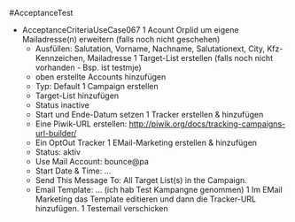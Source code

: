 #AcceptanceTest
 * AcceptanceCriteriaUseCase067
  1 Acount Orplid um eigene Mailadresse(n) erweitern (falls noch nicht geschehen)
    * Ausfüllen: Salutation, Vorname, Nachname, Salutationext, City, Kfz-Kennzeichen, Mailadresse
  1 Target-List erstellen (falls noch nicht vorhanden - Bsp. ist testmje)
    * oben erstellte Accounts hinzufügen
    * Typ: Default
  1 Campaign erstellen
    * Target-List hinzufügen
    * Status inactive
    * Start und Ende-Datum setzen
  1 Tracker erstellen & hinzufügen
    * Eine Piwik-URL erstellen: http://piwik.org/docs/tracking-campaigns-url-builder/
    * Ein OptOut Tracker
  1 EMail-Marketing erstellen & hinzufügen
    * Status: aktiv
    * Use Mail Account: bounce@pa
    * Start Date & Time: ...
    * Send This Message To: All Target List(s) in the Campaign.
    * Email Template: ... (ich hab Test Kampangne genommen)
  1 Im EMail Marketing das Template editieren und dann die Tracker-URL hinzufügen.
  1 Testemail verschicken

   
  	
  	 
   

